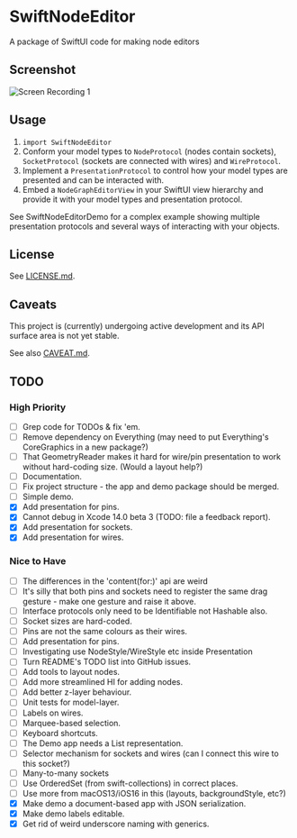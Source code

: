 # SwiftNodeEditor

A package of SwiftUI code for making node editors

## Screenshot

![Screen Recording 1](Documentation/Screen%20Recording%201.gif)

## Usage

1. `import SwiftNodeEditor`
2. Conform your model types to `NodeProtocol` (nodes contain sockets), `SocketProtocol` (sockets are connected with wires) and `WireProtocol`.
3. Implement a `PresentationProtocol` to control how your model types are presented and can be interacted with.
4. Embed a `NodeGraphEditorView` in your SwiftUI view hierarchy and provide it with your model types and presentation protocol.

See SwiftNodeEditorDemo for a complex example showing multiple presentation protocols and several ways of interacting with your objects.

## License

See [LICENSE.md](LICENSE.md).

## Caveats

This project is (currently) undergoing active development and its API surface area is not yet stable.

See also [CAVEAT.md](CAVEAT.md).

## TODO

### High Priority

- [ ] Grep code for TODOs & fix 'em.
- [ ] Remove dependency on Everything (may need to put Everything's CoreGraphics in a new package?)
- [ ] That GeometryReader makes it hard for wire/pin presentation to work without hard-coding size. (Would a layout help?)
- [ ] Documentation.
- [ ] Fix project structure - the app and demo package should be merged.
- [ ] Simple demo.
- [X] Add presentation for pins.
- [X] Cannot debug in Xcode 14.0 beta 3 (TODO: file a feedback report).
- [X] Add presentation for sockets.
- [X] Add presentation for wires.

### Nice to Have

- [ ] The differences in the 'content(for:)' api are weird 
- [ ] It's silly that both pins and sockets need to register the same drag gesture - make one gesture and raise it above.
- [ ] Interface protocols only need to be Identifiable not Hashable also.
- [ ] Socket sizes are hard-coded.
- [ ] Pins are not the same colours as their wires.
- [ ] Add presentation for pins.
- [ ] Investigating use NodeStyle/WireStyle etc inside Presentation
- [ ] Turn README's TODO list into GitHub issues.
- [ ] Add tools to layout nodes.
- [ ] Add more streamlined HI for adding nodes.
- [ ] Add better z-layer behaviour.
- [ ] Unit tests for model-layer.
- [ ] Labels on wires.
- [ ] Marquee-based selection.
- [ ] Keyboard shortcuts.
- [ ] The Demo app needs a List representation.
- [ ] Selector mechanism for sockets and wires (can I connect this wire to this socket?)
- [ ] Many-to-many sockets
- [ ] Use OrderedSet (from swift-collections) in correct places.
- [ ] Use more from macOS13/iOS16 in this (layouts, backgroundStyle, etc?)
- [X] Make demo a document-based app with JSON serialization.
- [X] Make demo labels editable.
- [X] Get rid of weird underscore naming with generics.
